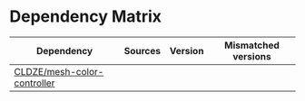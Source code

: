# Dependency Matrix

Dependency | Sources | Version | Mismatched versions
---------- | ------- | ------- | -------------------
[CLDZE/mesh-color-controller](https://github.com/CLDZE/mesh-color-controller.git) |  | []() | 
